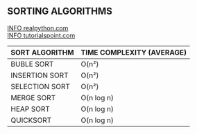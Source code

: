## SORTING ALGORITHMS

[INFO realpython.com](https://realpython.com/sorting-algorithms-python/)\
[INFO tutorialspoint.com](https://www.tutorialspoint.com/python_data_structure/python_sorting_algorithms.htm)

| SORT ALGORITHM | TIME COMPLEXITY (AVERAGE) | 
|----------------|---------------------------|
| BUBLE SORT     | O(n²)                     |
| INSERTION SORT | O(n²)                     |
| SELECTION SORT | O(n²)                     |
| MERGE SORT     | O(n log n)                | 
| HEAP SORT      | O(n log n)                |
| QUICKSORT      | O(n log n)                |

